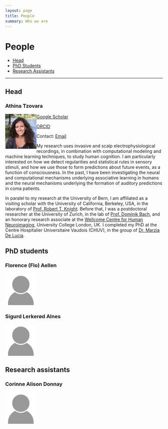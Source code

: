 ```yaml
---
layout: page
title: People
summary: Who we are
---
```


# People


* [Head](#head)
* [PhD Students](#phd-students)
* [Research Assistants](#research-assistants)

---

## Head

### Athina Tzovara

<img style="float: left;" src="https://raw.githubusercontent.com/ccneuro/ccneuro.github.io/master/assets/img/posts/TzovaraAthina_Picture.jpg" alt="Smiley face" width="100"/>

[Google Scholar](https://scholar.google.ch/citations?hl=en&user=XdOdIKYAAAAJ)

[ORCID](https://orcid.org/0000-0002-7588-1418)

Contact: [Email](athina.tz@gmail.com)

<p> 


My research uses invasive and scalp electrophysiological recordings, in combination with computational modeling and machine learning techniques, to study human cognition. I am particularly interested on how we detect regularities and statistical rules in sensory stimuli, and how we use those to form predictions about future events, as a function of consciousness. 
In the past, I have been investigating the neural and computational mechanisms underlying associative learning in humans and the neural mechanisms underlying the formation of auditory predictions in coma patients.
</p>

In paralel to my research at the University of Bern, I am affiliated as a visiting scholar with the University of California, Berkeley, USA, in the laboratory of [Prof. Robert T. Knight](https://knightlab.neuro.berkeley.edu/). Before that, I was a postdoctoral researcher at the University of Zurich, in the lab of [Prof. Dominik Bach](http://bachlab.org/), and an honorary research associate at the [Wellcome Centre for Human Neuroimaging](https://www.fil.ion.ucl.ac.uk/), University College London, UK. I completed my PhD at the Centre Hospitalier Universitaire Vaudois (CHUV), in the group of [Dr. Marzia De Lucia](https://sites.google.com/view/marziadelucia/home).



## PhD students

### Florence (Flo) Aellen

<img src="https://raw.githubusercontent.com/ccneuro/ccneuro.github.io/master/assets/img/posts/default_profile.png" width="100"/>



### Sigurd Lerkerød Alnes

<img src="https://raw.githubusercontent.com/ccneuro/ccneuro.github.io/master/assets/img/posts/default_profile.png" alt="Smiley face" width="100"/>



## Research assistants

### Corinne Alison Donnay
 
<img src="https://raw.githubusercontent.com/ccneuro/ccneuro.github.io/master/assets/img/posts/default_profile.png" alt="Smiley face" width="100"/>
